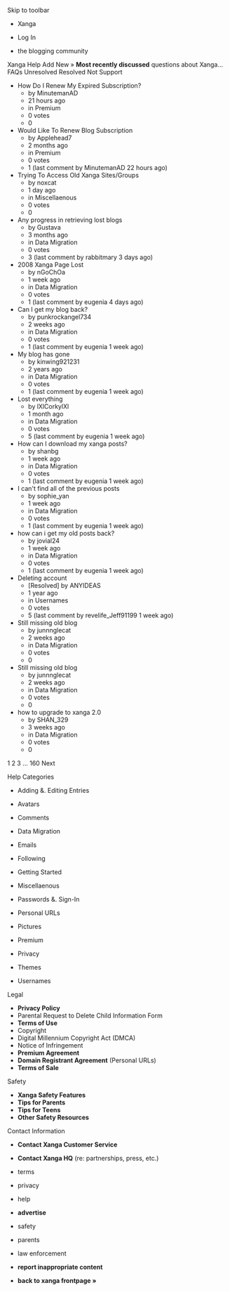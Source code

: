 Skip to toolbar

*   Xanga

*   Log In

*   the blogging community

Xanga Help Add New » **Most recently discussed** questions about Xanga… FAQs Unresolved Resolved Not Support

*   How Do I Renew My Expired Subscription?
    *   by MinutemanAD
    *   21 hours ago
    *   in Premium
    *   0 votes
    *   0
*   Would Like To Renew Blog Subscription
    *   by Applehead7
    *   2 months ago
    *   in Premium
    *   0 votes
    *   1 (last comment by MinutemanAD 22 hours ago)
*   Trying To Access Old Xanga Sites/Groups
    *   by noxcat
    *   1 day ago
    *   in Miscellaenous
    *   0 votes
    *   0
*   Any progress in retrieving lost blogs
    *   by Gustava
    *   3 months ago
    *   in Data Migration
    *   0 votes
    *   3 (last comment by rabbitmary 3 days ago)
*   2008 Xanga Page Lost
    *   by nGoChOa
    *   1 week ago
    *   in Data Migration
    *   0 votes
    *   1 (last comment by eugenia 4 days ago)
*   Can I get my blog back?
    *   by punkrockangel734
    *   2 weeks ago
    *   in Data Migration
    *   0 votes
    *   1 (last comment by eugenia 1 week ago)
*   My blog has gone
    *   by kinwing921231
    *   2 years ago
    *   in Data Migration
    *   0 votes
    *   1 (last comment by eugenia 1 week ago)
*   Lost everything
    *   by lXlCorkylXl
    *   1 month ago
    *   in Data Migration
    *   0 votes
    *   5 (last comment by eugenia 1 week ago)
*   How can I download my xanga posts?
    *   by shanbg
    *   1 week ago
    *   in Data Migration
    *   0 votes
    *   1 (last comment by eugenia 1 week ago)
*   I can't find all of the previous posts
    *   by sophie\_yan
    *   1 week ago
    *   in Data Migration
    *   0 votes
    *   1 (last comment by eugenia 1 week ago)
*   how can i get my old posts back?
    *   by jovial24
    *   1 week ago
    *   in Data Migration
    *   0 votes
    *   1 (last comment by eugenia 1 week ago)
*   Deleting account
    *   \[Resolved\] by ANYIDEAS
    *   1 year ago
    *   in Usernames
    *   0 votes
    *   5 (last comment by revelife\_Jeff91199 1 week ago)
*   Still missing old blog
    *   by junnnglecat
    *   2 weeks ago
    *   in Data Migration
    *   0 votes
    *   0
*   Still missing old blog
    *   by junnnglecat
    *   2 weeks ago
    *   in Data Migration
    *   0 votes
    *   0
*   how to upgrade to xanga 2.0
    *   by SHAN\_329
    *   3 weeks ago
    *   in Data Migration
    *   0 votes
    *   0

1 2 3 ... 160 Next

Help Categories

*   Adding &. Editing Entries
*   Avatars
*   Comments
*   Data Migration
*   Emails
*   Following
*   Getting Started
*   Miscellaenous

*   Passwords &. Sign-In
*   Personal URLs
*   Pictures
*   Premium
*   Privacy
*   Themes
*   Usernames

Legal

*   **Privacy Policy**
*   Parental Request to Delete Child Information Form
*   **Terms of Use**
*   Copyright
*   Digital Millennium Copyright Act (DMCA)
*   Notice of Infringement
*   **Premium Agreement**
*   **Domain Registrant Agreement** (Personal URLs)
*   **Terms of Sale**

Safety

*   **Xanga Safety Features**
*   **Tips for Parents**
*   **Tips for Teens**
*   **Other Safety Resources**

Contact Information

*   **Contact Xanga Customer Service**
*   **Contact Xanga HQ** (re: partnerships, press, etc.)

*   terms
*   privacy
*   help
*   **advertise**

*   safety
*   parents
*   law enforcement
*   **report inappropriate content**

*   **back to xanga frontpage »**